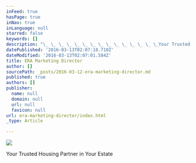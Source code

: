```yaml
---
inFeed: true
hasPage: true
inNav: true
inLanguage: null
starred: false
keywords: []
description: "\_ \_ \_ \_ \_ \_ \_ \_ \_ \_ \_ \_ \_ \_ \_Your Trusted Housing Partner in Your Estate"
datePublished: '2016-03-13T02:07:18.710Z'
dateModified: '2016-03-13T02:07:01.584Z'
title: ERA Marketing Director
author: []
sourcePath: _posts/2016-03-12-era-marketing-director.md
published: true
authors: []
publisher:
  name: null
  domain: null
  url: null
  favicon: null
url: era-marketing-director/index.html
_type: Article

---
```

![](https://the-grid-user-content.s3-us-west-2.amazonaws.com/11234e14-cfb4-44a8-946c-b3746852a0af.jpg)

Your Trusted Housing Partner in Your Estate